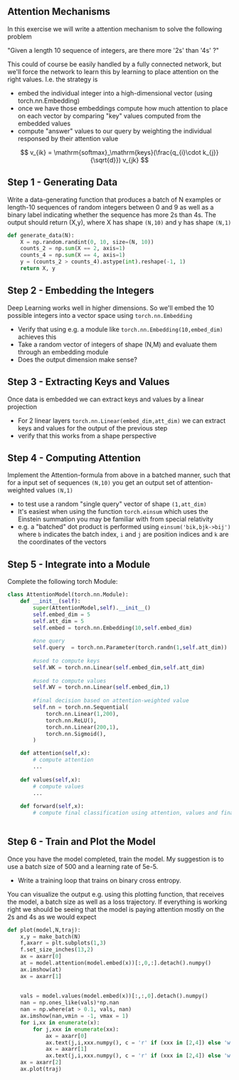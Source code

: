 ## Attention Mechanisms

In this exercise we will write a attention mechanism to solve the following problem

"Given a length 10 sequence of integers, are there more '2s' than '4s' ?"

This could of course be easily handled by a fully connected network, but we'll force the network
to learn this by learning to place attention on the right values. I.e. the strategy is

* embed the individual integer into a high-dimensional vector (using torch.nn.Embedding)
* once we have those embeddings compute how much attention to place on each vector by comparing "key" values computed from the embedded values 
* compute "answer" values to our query by weighting the individual responsed by their attention value


$$
v_{ik} = \mathrm{softmax}_\mathrm{keys}(\frac{q_{i}\cdot k_{j}}{\sqrt{d}}) v_{jk}
$$


## Step 1 - Generating Data

Write a data-generating function that produces a batch of N examples or length-10 sequences of random integers between 0 and 9 as well as a binary label indicating whether the sequence has more 2s than 4s. The output should return (X,y), where X has shape `(N,10)` and y has shape `(N,1)`

```python
def generate_data(N):
    X = np.random.randint(0, 10, size=(N, 10))
    counts_2 = np.sum(X == 2, axis=1)
    counts_4 = np.sum(X == 4, axis=1)
    y = (counts_2 > counts_4).astype(int).reshape(-1, 1)
    return X, y
```


## Step 2 - Embedding the Integers

Deep Learning works well in higher dimensions. So we'll embed the 10 possible integers into a vector space using `torch.nn.Embedding`



* Verify that using e.g. a module like `torch.nn.Embedding(10,embed_dim)` achieves this
* Take a random vector of integers of shape (N,M) and evaluate them through an embedding module
* Does the output dimension make sense?

## Step 3 - Extracting Keys and Values 

Once data is embedded we can extract keys and values by a linear projection

* For 2 linear layers `torch.nn.Linear(embed_dim,att_dim)` we can extract keys and values for the output of the previous step
* verify that this works from a shape perspective


## Step 4 - Computing Attention

Implement the Attention-formula from above in a batched manner, such that for a input set of sequences `(N,10)`
you get an output set of attention-weighted values `(N,1)`

* to test use a random "single query" vector of shape `(1,att_dim)`
* It's easiest when using the function `torch.einsum` which uses the Einstein summation you may be familiar with from special relativity
* e.g. a "batched" dot product is performed using `einsum('bik,bjk->bij')` where `b` indicates the batch index, `i` and `j` are position indices and `k` are the coordinates of the vectors


## Step 5 - Integrate into a Module

Complete the following torch Module:

```python
class AttentionModel(torch.nn.Module):
    def __init__(self):
        super(AttentionModel,self).__init__()
        self.embed_dim = 5
        self.att_dim = 5
        self.embed = torch.nn.Embedding(10,self.embed_dim)
        
        #one query
        self.query  = torch.nn.Parameter(torch.randn(1,self.att_dim))
        
        #used to compute keys
        self.WK = torch.nn.Linear(self.embed_dim,self.att_dim)
        
        #used to compute values
        self.WV = torch.nn.Linear(self.embed_dim,1)
        
        #final decision based on attention-weighted value
        self.nn = torch.nn.Sequential(
            torch.nn.Linear(1,200),
            torch.nn.ReLU(),
            torch.nn.Linear(200,1),
            torch.nn.Sigmoid(),
        )

    def attention(self,x):
        # compute attention
        ...
    
    def values(self,x):
        # compute values
        ...
                
    def forward(self,x):
        # compute final classification using attention, values and final NN
      
```
  
## Step 6 - Train and Plot the Model

Once you have the model completed, train the model. My suggestion is to use a batch size of 500 and a learning rate of 5e-5.

* Write a training loop that trains on binary cross entropy.

You can visualize the output e.g. using this plotting function, that receives the model, a batch size as well as a loss trajectory. If everything is working right we should be seeing that the model is paying attention mostly on the 2s and 4s as we would expect

```python
def plot(model,N,traj):
    x,y = make_batch(N)
    f,axarr = plt.subplots(1,3)
    f.set_size_inches(13,2)
    ax = axarr[0]
    at = model.attention(model.embed(x))[:,0,:].detach().numpy()
    ax.imshow(at)
    ax = axarr[1]
    
    
    vals = model.values(model.embed(x))[:,:,0].detach().numpy()
    nan = np.ones_like(vals)*np.nan
    nan = np.where(at > 0.1, vals, nan)
    ax.imshow(nan,vmin = -1, vmax = 1)
    for i,xx in enumerate(x):
        for j,xxx in enumerate(xx):
            ax = axarr[0]
            ax.text(j,i,xxx.numpy(), c = 'r' if (xxx in [2,4]) else 'w')    
            ax = axarr[1]
            ax.text(j,i,xxx.numpy(), c = 'r' if (xxx in [2,4]) else 'w')    
    ax = axarr[2]
    ax.plot(traj)
```


